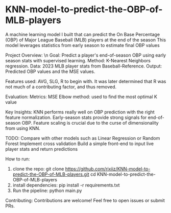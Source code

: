 # KNN-model-to-predict-the-OBP-of-MLB-players
A machine learning model I built that can predict the On Base Percentage (OBP) of Major League Baseball (MLB) players at the end of the season
This model leverages statistics from early season to estimate final OBP values

Project Overview: \n
Goal: Predict a player's end-of-season OBP using early season stats with supervised learning.
Method: K-Nearest Neighbors regression.
Data: 2023 MLB player stats from Baseball-Reference.
Output: Predicted OBP values and the MSE values.

Features used:
AVG, SLG, R to begin with. It was later determined that R was not much of a contributing factor, and thus removed.

Evaluation:
Metrics: MSE
Elbow method: used to find the most optimal K value

Key Insights:
KNN performs really well on OBP prediction with the right feature normalization.
Early-season stats provide strong signals for end-of-season OBP.
Feature scaling is crucial due to the curse of dimensionality from using KNN.

TODO:
Compare with other models such as Linear Regression or Random Forest
Implement cross validation
Build a simple front-end to input live player stats and return predictions

How to run:
1. clone the repo: git clone https://github.com/rixiiz/KNN-model-to-predict-the-OBP-of-MLB-players.git   cd KNN-model-to-predict-the-OBP-of-MLB-players
2. install dependencies: pip install -r requirements.txt
3. Run the pipeline: python main.py

Contributing:
Contributions are welcome! Feel free to open issues or submit PRs.
